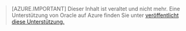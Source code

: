 > [AZURE.IMPORTANT]  Dieser Inhalt ist veraltet und nicht mehr.  Eine Unterstützung von Oracle auf Azure finden Sie unter [veröffentlicht diese Unterstützung.](http://www.oracle.com/technetwork/topics/cloud/faq-1963009.html#support)